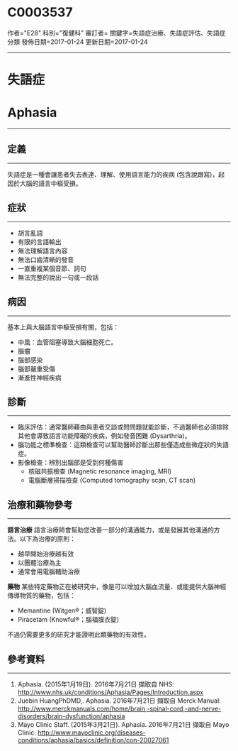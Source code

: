 # C0003537
作者="E28"
科別="復健科"
審訂者=
關鍵字=失語症治療、失語症評估、失語症分類
發佈日期=2017-01-24
更新日期=2017-01-24

----------
# 失語症
# Aphasia
----------
## 定義
----------

失語症是一種會讓患者失去表達、理解、使用語言能力的疾病 (包含說跟寫)，起因於大腦的語言中樞受損。

## 症狀
----------
- 胡言亂語
- 有限的言語輸出
- 無法理解語言內容
- 無法口齒清晰的發音
- 一直重複某個音節、詞句
- 無法完整的說出一句或一段話
## 病因
----------

基本上與大腦語言中樞受損有關，包括：

- 中風：血管阻塞導致大腦細胞死亡。
- 腦瘤
- 腦部感染
- 腦部嚴重受傷
- 漸進性神經疾病
## 診斷
----------
- 臨床評估：通常醫師藉由與患者交談或問問題就能診斷，不過醫師也必須排除其他會導致語言功能障礙的疾病，例如發音困難 (Dysarthria)。
- 腦功能之標準檢查：這類檢查可以幫助醫師診斷出那些僅造成些微症狀的失語症。
- 影像檢查：辨別出腦部是受到何種傷害
  - 核磁共振檢查 (Magnetic resonance imaging, MRI)
  - 電腦斷層掃描檢查 (Computed tomography scan, CT scan)
## 治療和藥物參考
----------

**語言治療**
語言治療師會幫助您改善一部分的溝通能力，或是發展其他溝通的方法。以下為治療的原則：

- 越早開始治療越有效
- 以團體治療為主
- 通常會用電腦輔助治療

**藥物**
某些特定藥物正在被研究中，像是可以增加大腦血流量、或能提供大腦神經傳導物質的藥物，包括：

- Memantine (Witgen®；威智錠)
- Piracetam (Knowful®；腦福膜衣錠)

不過仍需要更多的研究才能證明此類藥物的有效性。

## 參考資料
----------
1. Aphasia. (2015年1月19日). 2016年7月21日 擷取自 NHS: http://www.nhs.uk/conditions/Aphasia/Pages/Introduction.aspx
2. Juebin HuangPhDMD,. Aphasia. 2016年7月21日 擷取自 Merck Manual: http://www.merckmanuals.com/home/brain,-spinal-cord,-and-nerve-disorders/brain-dysfunction/aphasia
3. Mayo Clinic Staff. (2015年3月21日). Aphasia. 2016年7月21日 擷取自 Mayo Clinic: http://www.mayoclinic.org/diseases-conditions/aphasia/basics/definition/con-20027061


